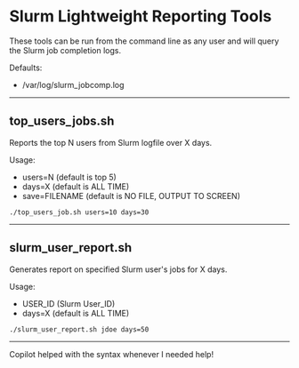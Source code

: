 # Slurm Lightweight Reporting Tools

These tools can be run from the command line as any user and will query the Slurm job completion logs.

Defaults:
- /var/log/slurm_jobcomp.log

---
## top_users_jobs.sh
Reports the top N users from Slurm logfile over X days.

Usage:
- users=N (default is top 5)
- days=X (default is ALL TIME)
- save=FILENAME (default is NO FILE, OUTPUT TO SCREEN)

`./top_users_job.sh users=10 days=30`

---

## slurm_user_report.sh
Generates report on specified Slurm user's jobs for X days.

Usage:
- USER_ID (Slurm User_ID)
- days=X (default is ALL TIME)

`./slurm_user_report.sh jdoe days=50`

---
Copilot helped with the syntax whenever I needed help!
